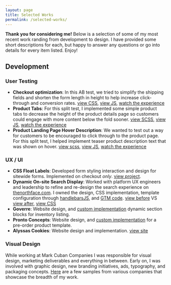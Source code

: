 ```yaml
---
layout: page
title: Selected Works
permalink: /selected-works/
---
```



**Thank you for considering me!** Below is a selection of some of my most recent work randing from development to design. I have provided some short descriptions for each, but happy to answer any questions or go into details for every item listed. Enjoy!

## Development 
### User Testing
- **Checkout optimization**: In this AB test, we tried to simplify the shipping fields and shorten 
the form length in height to help increase click-through and conversion rates. [view CSS](https://gist.github.com/cweachock/632bbca6e2d48ef4a469052a5edeece7), 
[view JS](https://gist.github.com/cweachock/ccb486953770d6498e6a9df42b2448a2), [watch the experience](https://chrisweachock.com/videos/simplified-shipping-test-part1-10-8-2018.mp4)
- **Product Tabs**: For this split test, I implemented some simple product tabs to decrease the height of the product details page so customers could engage with more content below the fold sooner. [view SCSS](https://gist.github.com/cweachock/0834c1d7c55afe5d333a8d600f1cf1a5), [view JS](https://gist.github.com/cweachock/46cb31b12fd136085497cf7f49bd50ed), [watch the experience](https://chrisweachock.com/videos/product-tabs-horiztonal-test1-wide.mp4)
- **Product Landing Page Hover Description**: We wanted to test out a way for customers to be encouraged to click through to the product page. For this split test, I helped implement teaser product description text that was shown on hover. [view scss](https://gist.github.com/cweachock/e2f3f3bb79eb3cbfa5e264df2b894470), [view JS](https://gist.github.com/cweachock/ef0337a2ddc60867ef54f1b9d643a6b9), [watch the experience](https://chrisweachock.com/videos/hover-test-progress.mp4)

### UX / UI
- **CSS Float Labels**: Developed form styling interaction and design for sitewide forms. Implemented on checkout *only*. [view project](https://chrisweachock.com/float-labels/).
- **Dynamic On-site Search Display**: Worked with platform UX engineers and leadership to refine and re-design the search experience on [thenorthface.com](https://thenorthface.com). I owned the design, CSS implementation, template configuration through [handlebarsJS](https://handlebarsjs.com/), and [GTM code](https://gist.github.com/cweachock/28b59290d9f192c4d86ea8a8297cd7fc). [view before](https://chrisweachock.com/videos/Northface-Old-onsite-search-desktop.mp4) VS [view after](Northface-New-onsite-search-implementation-desktop.mp4), [view CSS](https://gist.github.com/cweachock/2d2170e623ab1f91f777aa0d6842c2c1)
- **Goverre**: Website design, and [custom implementation](https://chrisweachock.com/articles/2017/12/14/shopify-section-blocks-goverre/) dynamic section blocks for inventory listing. 
- **Pronto Concepts**: Website design, and [custom implementation](https://chrisweachock.com/articles/2018/02/20/pre-order-on-shopify-brooklyn-template/) for a pre-order product template. 
- **Alyssas Cookies**: Website design and implementation. [view site](https://alyssascookies.com)

### Visual Design
While working at Mark Cuban Companies I was responsible for visual design, marketing deliverables and everything in between. Early on, I was involved with graphic design, new branding initiatives, ads, typography, and packaging concepts. [Here](https://chrisweachock.com/visual-design/) are a few samples from various companies that showcase the breadth of my work. 